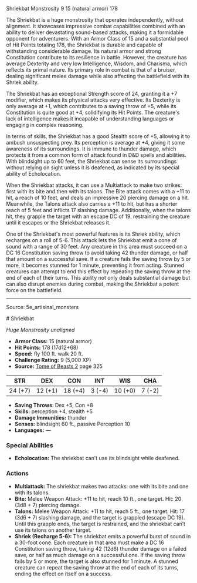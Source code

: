 <MonsterName/>Shriekbat</MonsterName>
<CreatureType/>Monstrosity</CreatureType>
<CR/>9</CR>
<AC/>15 (natural armor)</AC>
<HP/>178</HP>
<summary>The Shriekbat is a huge monstrosity that operates independently, without alignment. It showcases impressive combat capabilities combined with an ability to deliver devastating sound-based attacks, making it a formidable opponent for adventurers. With an Armor Class of 15 and a substantial pool of Hit Points totaling 178, the Shriekbat is durable and capable of withstanding considerable damage. Its natural armor and strong Constitution contribute to its resilience in battle. However, the creature has average Dexterity and very low Intelligence, Wisdom, and Charisma, which reflects its primal nature. Its primary role in combat is that of a bruiser, dealing significant melee damage while also affecting the battlefield with its Shriek ability. </summary>

<detail>

The Shriekbat has an exceptional Strength score of 24, granting it a +7 modifier, which makes its physical attacks very effective. Its Dexterity is only average at +1, which contributes to a saving throw of +5, while its Constitution is quite good at +4, solidifying its Hit Points. The creature's lack of intelligence makes it incapable of understanding languages or engaging in complex reasoning. 

In terms of skills, the Shriekbat has a good Stealth score of +5, allowing it to ambush unsuspecting prey. Its perception is average at +4, giving it some awareness of its surroundings. It is immune to thunder damage, which protects it from a common form of attack found in D&D spells and abilities. With blindsight up to 60 feet, the Shriekbat can sense its surroundings without relying on sight unless it is deafened, as indicated by its special ability of Echolocation.

When the Shriekbat attacks, it can use a Multiattack to make two strikes: first with its bite and then with its talons. The Bite attack comes with a +11 to hit, a reach of 10 feet, and deals an impressive 20 piercing damage on a hit. Meanwhile, the Talons attack also carries a +11 to hit, but has a shorter reach of 5 feet and inflicts 17 slashing damage. Additionally, when the talons hit, they grapple the target with an escape DC of 19, restraining the creature until it escapes or the Shriekbat releases it.

One of the Shriekbat's most powerful features is its Shriek ability, which recharges on a roll of 5-6. This attack lets the Shriekbat emit a cone of sound with a range of 30 feet. Any creature in this area must succeed on a DC 16 Constitution saving throw to avoid taking 42 thunder damage, or half that amount on a successful save. If a creature fails the saving throw by 5 or more, it becomes stunned for 1 minute, preventing it from acting. Stunned creatures can attempt to end this effect by repeating the saving throw at the end of each of their turns. This ability not only deals substantial damage but can also disrupt enemies during combat, making the Shriekbat a potent force on the battlefield.</detail>



---

Source: 5e_artisinal_monsters

<statblock>
# Shriekbat

*Huge* *Monstrosity* *unaligned*

- **Armor Class:** 15 (natural armor)
- **Hit Points:** 178 (17d12+68)
- **Speed:** fly 100 ft. walk 20 ft.
- **Challenge Rating:** 9 (5,000 XP)
- **Source:** [Tome of Beasts 2](https://koboldpress.com/kpstore/product/tome-of-beasts-2-for-5th-edition) page 325

| STR | DEX | CON | INT | WIS | CHA |
| --- | --- | --- | --- | --- | --- |
| 24 (+7) | 12 (+1) | 18 (+4) | 3 (-4) | 10 (+0) | 7 (-2) |

- **Saving Throws**: Dex +5, Con +8
- **Skills:** perception +4, stealth +5
- **Damage Immunities:** thunder
- **Senses:** blindsight 60 ft., passive Perception 10
- **Languages:** —

### Special Abilities

- **Echolocation:** The shriekbat can’t use its blindsight while deafened.

### Actions

- **Multiattack:** The shriekbat makes two attacks: one with its bite and one with its talons.
- **Bite:** Melee Weapon Attack: +11 to hit, reach 10 ft., one target. Hit: 20 (3d8 + 7) piercing damage.
- **Talons:** Melee Weapon Attack: +11 to hit, reach 5 ft., one target. Hit: 17 (3d6 + 7) slashing damage, and the target is grappled (escape DC 19). Until this grapple ends, the target is restrained, and the shriekbat can’t use its talons on another target.
- **Shriek (Recharge 5-6):** The shriekbat emits a powerful burst of sound in a 30-foot cone. Each creature in that area must make a DC 16 Constitution saving throw, taking 42 (12d6) thunder damage on a failed save, or half as much damage on a successful one. If the saving throw fails by 5 or more, the target is also stunned for 1 minute. A stunned creature can repeat the saving throw at the end of each of its turns, ending the effect on itself on a success.


</statblock>


